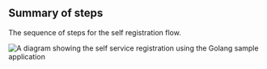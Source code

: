


## Summary of steps

The sequence of steps for the self registration flow.

<div class="common-image-format">

![A diagram showing the self service registration using the Golang sample application](/img/oie-embedded-sdk/oie-embedded-sdk-go-use-case-self-serve-reg.png)

</div>
